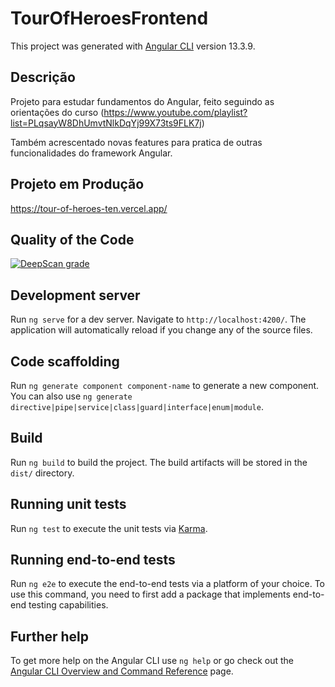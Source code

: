 # TourOfHeroesFrontend

This project was generated with [Angular CLI](https://github.com/angular/angular-cli) version 13.3.9.

## Descrição

Projeto para estudar fundamentos do Angular, feito seguindo as orientações do curso (https://www.youtube.com/playlist?list=PLqsayW8DhUmvtNlkDqYj99X73ts9FLK7j)

Também acrescentado novas features para pratica de outras funcionalidades do framework Angular.

## Projeto em Produção

https://tour-of-heroes-ten.vercel.app/

## Quality of the Code

[![DeepScan grade](https://deepscan.io/api/teams/19057/projects/22400/branches/659747/badge/grade.svg)](https://deepscan.io/dashboard#view=project&tid=19057&pid=22400&bid=659747)
## Development server

Run `ng serve` for a dev server. Navigate to `http://localhost:4200/`. The application will automatically reload if you change any of the source files.

## Code scaffolding

Run `ng generate component component-name` to generate a new component. You can also use `ng generate directive|pipe|service|class|guard|interface|enum|module`.

## Build

Run `ng build` to build the project. The build artifacts will be stored in the `dist/` directory.

## Running unit tests

Run `ng test` to execute the unit tests via [Karma](https://karma-runner.github.io).

## Running end-to-end tests

Run `ng e2e` to execute the end-to-end tests via a platform of your choice. To use this command, you need to first add a package that implements end-to-end testing capabilities.

## Further help

To get more help on the Angular CLI use `ng help` or go check out the [Angular CLI Overview and Command Reference](https://angular.io/cli) page.
